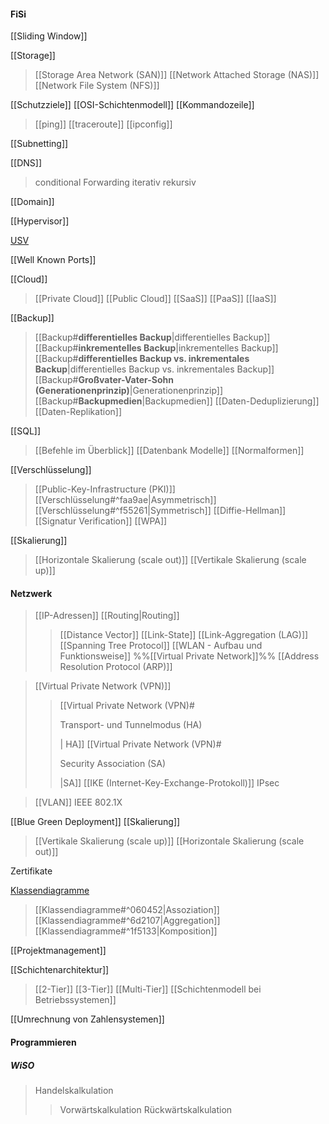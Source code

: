 #### FiSi

[[Sliding Window]]

[[Storage]]
> [[Storage Area Network (SAN)]]
> [[Network Attached Storage (NAS)]]
> [[Network File System (NFS)]]

[[Schutzziele]]
[[OSI-Schichtenmodell]]
[[Kommandozeile]]
>[[ping]]
>[[traceroute]]
>[[ipconfig]]

[[Subnetting]]

[[DNS]]
>conditional Forwarding
>iterativ
>rekursiv

[[Domain]]

[[Hypervisor]]

[USV](USV)

[[Well Known Ports]]

[[Cloud]]
> [[Private Cloud]]
>  [[Public Cloud]]
> [[SaaS]]
> [[PaaS]]
> [[IaaS]]

[[Backup]]
> [[Backup#**differentielles Backup**|differentielles Backup]]
> [[Backup#**inkrementelles Backup**|inkrementelles Backup]]
> [[Backup#**differentielles Backup vs. inkrementales Backup**|differentielles Backup vs. inkrementales Backup]]
> [[Backup#**Großvater-Vater-Sohn (Generationenprinzip)**|Generationenprinzip]]
> [[Backup#**Backupmedien**|Backupmedien]]
> [[Daten-Deduplizierung]]
> [[Daten-Replikation]]


[[SQL]]
>[[Befehle im Überblick]]
>[[Datenbank Modelle]]
>[[Normalformen]]

[[Verschlüsselung]]
> [[Public-Key-Infrastructure (PKI)]]
> [[Verschlüsselung#^faa9ae|Asymmetrisch]]
> [[Verschlüsselung#^f55261|Symmetrisch]]
> [[Diffie-Hellman]]
> [[Signatur Verification]]
> [[WPA]]

[[Skalierung]]
>[[Horizontale Skalierung (scale out)]]
>[[Vertikale Skalierung (scale up)]]

#### Netzwerk
> [[IP-Adressen]]
> [[Routing|Routing]]
>> [[Distance Vector]]
>> [[Link-State]]
>> [[Link-Aggregation (LAG)]]
>> [[Spanning Tree Protocol]]
> [[WLAN - Aufbau und Funktionsweise]]
> %%[[Virtual Private Network]]%%
> [[Address Resolution Protocol (ARP)]]


>[[Virtual Private Network (VPN)]]
>> [[Virtual Private Network (VPN)#<p style="text-align center;">Transport- und Tunnelmodus (HA)</p>| HA]]
>> [[Virtual Private Network (VPN)#<p style="text-align center;">Security Association (SA)</p>|SA]]
>> [[IKE (Internet-Key-Exchange-Protokoll)]]
>> IPsec

> [[VLAN]]
> IEEE 802.1X

[[Blue Green Deployment]]
[[Skalierung]]
> [[Vertikale Skalierung (scale up)]]
> [[Horizontale Skalierung (scale out)]]

Zertifikate

[Klassendiagramme](Klassendiagramme.md)
>[[Klassendiagramme#^060452|Assoziation]]
>[[Klassendiagramme#^6d2107|Aggregation]]
>[[Klassendiagramme#^1f5133|Komposition]]

[[Projektmanagement]]

[[Schichtenarchitektur]]
>[[2-Tier]]
>[[3-Tier]]
>[[Multi-Tier]]
>[[Schichtenmodell bei Betriebssystemen]]


[[Umrechnung von Zahlensystemen]]

#### Programmieren

##### WiSO

> Handelskalkulation
> >Vorwärtskalkulation
> >Rückwärtskalkulation
